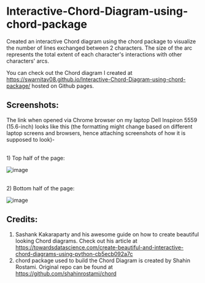 # Interactive-Chord-Diagram-using-chord-package

Created an interactive Chord diagram using the chord package to visualize the number of lines exchanged between 2 characters. The size of the arc represents the total extent of each character's interactions with other characters' arcs.

You can check out the Chord diagram I created at https://swarnitav08.github.io/Interactive-Chord-Diagram-using-chord-package/ hosted on Github pages.

## Screenshots:
The link when opened via Chrome browser on my laptop Dell Inspiron 5559 (15.6-inch) looks like this (the formatting might change based on different laptop screens and browsers, hence attaching screenshots of how it is supposed to look)-

<br>1) Top half of the page:</br>

![image](https://user-images.githubusercontent.com/50669059/100533757-d39b0080-322d-11eb-815d-616377f7ce04.png) 


<br>2) Bottom half of the page:</br>

![image](https://user-images.githubusercontent.com/50669059/100533769-e9102a80-322d-11eb-87cf-d516e05edb89.png)

## Credits:
1) Sashank Kakaraparty and his awesome guide on how to create beautiful looking Chord diagrams. Check out his article at https://towardsdatascience.com/create-beautiful-and-interactive-chord-diagrams-using-python-cb5ecb092a7c
2) chord package used to build the Chord Diagram is created by Shahin Rostami. Original repo can be found at https://github.com/shahinrostami/chord
